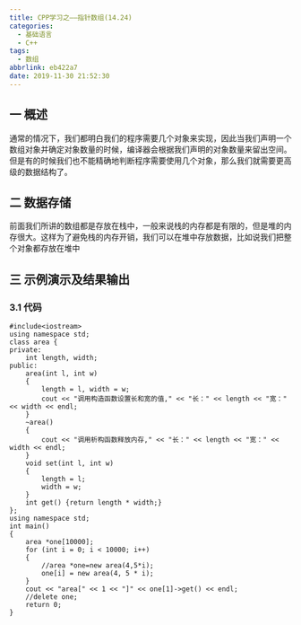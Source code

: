 ```yaml
---
title: CPP学习之——指针数组(14.24)
categories:
  - 基础语言
  - C++
tags:
  - 数组
abbrlink: eb422a7
date: 2019-11-30 21:52:30
---
```

## 一 概述

通常的情况下，我们都明白我们的程序需要几个对象来实现，因此当我们声明一个数组对象并确定对象数量的时候，编译器会根据我们声明的对象数量来留出空间。但是有的时候我们也不能精确地判断程序需要使用几个对象，那么我们就需要更高级的数据结构了。 

<!--more-->

## 二 数据存储

前面我们所讲的数组都是存放在栈中，一般来说栈的内存都是有限的，但是堆的内存很大。这样为了避免栈的内存开销，我们可以在堆中存放数据，比如说我们把整个对象都存放在堆中

## 三 示例演示及结果输出

### 3.1 代码

```
#include<iostream>
using namespace std;
class area {
private:
	int length, width;
public:
	area(int l, int w) 
	{
		length = l, width = w;
		cout << "调用构造函数设置长和宽的值," << "长：" << length << "宽：" << width << endl;
	}
	~area() 
	{
		cout << "调用析构函数释放内存," << "长：" << length << "宽：" << width << endl;
	}
	void set(int l, int w) 
	{
		length = l;
		width = w;
	}
	int get() {return length * width;}
};
using namespace std;
int main() 
{
	area *one[10000];
	for (int i = 0; i < 10000; i++) 
	{
		//area *one=new area(4,5*i);
		one[i] = new area(4, 5 * i);
	}
	cout << "area[" << 1 << "]" << one[1]->get() << endl;
	//delete one;
	return 0;
}
```
